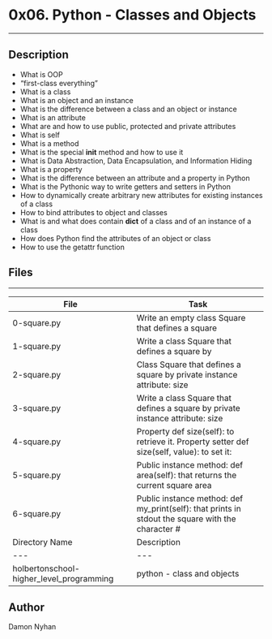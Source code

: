 # 0x06. Python - Classes and Objects
---
## Description
* What is OOP
* “first-class everything”
* What is a class
* What is an object and an instance
* What is the difference between a class and an object or instance
* What is an attribute
* What are and how to use public, protected and private attributes
* What is self
* What is a method
* What is the special __init__ method and how to use it
* What is Data Abstraction, Data Encapsulation, and Information Hiding
* What is a property
* What is the difference between an attribute and a property in Python
* What is the Pythonic way to write getters and setters in Python
* How to dynamically create arbitrary new attributes for existing instances of a class
* How to bind attributes to object and classes
* What is and what does contain __dict__ of a class and of an instance of a class
* How does Python find the attributes of an object or class
* How to use the getattr function
## Files
---
File|Task
---|---
0-square.py | Write an empty class Square that defines a square
1-square.py | Write a class Square that defines a square by
2-square.py | Class Square that defines a square by private instance attribute: size
3-square.py | Write a class Square that defines a square by private instance attribute: size
4-square.py | Property def size(self): to retrieve it. Property setter def size(self, value): to set it:
5-square.py | Public instance method: def area(self): that returns the current square area
6-square.py | Public instance method: def my_print(self): that prints in stdout the square with the character #
Directory Name | Description
---|---
holbertonschool-higher_level_programming | python - class and objects
## Author
Damon Nyhan
